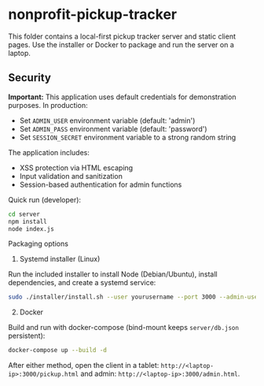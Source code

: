 nonprofit-pickup-tracker
========================

This folder contains a local-first pickup tracker server and static client pages. Use the installer or Docker to package and run the server on a laptop.

## Security

**Important:** This application uses default credentials for demonstration purposes. In production:

- Set `ADMIN_USER` environment variable (default: 'admin')
- Set `ADMIN_PASS` environment variable (default: 'password')  
- Set `SESSION_SECRET` environment variable to a strong random string

The application includes:
- XSS protection via HTML escaping
- Input validation and sanitization
- Session-based authentication for admin functions

Quick run (developer):

```bash
cd server
npm install
node index.js
```

Packaging options

1) Systemd installer (Linux)

Run the included installer to install Node (Debian/Ubuntu), install dependencies, and create a systemd service:

```bash
sudo ./installer/install.sh --user yourusername --port 3000 --admin-user admin --admin-pass 'S3cureP@ss'
```

2) Docker

Build and run with docker-compose (bind-mount keeps `server/db.json` persistent):

```bash
docker-compose up --build -d
```

After either method, open the client in a tablet: `http://<laptop-ip>:3000/pickup.html` and admin: `http://<laptop-ip>:3000/admin.html`.
